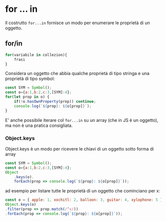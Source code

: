# for ... in

Il costrutto  `for...in` fornisce un modo per enumerare le proprietà di un oggetto. 


## for/in
```javascript
for(variabile in collezion){
    frasi
}
```

Considera un oggetto che abbia qualche proprietà di tipo stringa e una proprietà di tipo symbol:

```javascript
const SYM = Symbol();
const o={a:1,b:2,c:3,[SYM]:4};
for(let prop in o) { 
    if(!o.hasOwnProperty(prop)) continue; 
    console.log(`${prop}: ${o[prop]}`);
}
```

E' anche possibile iterare col  `for...in` su un array (che in JS è un oggetto), ma non è una pratica consigliata.

### Object.keys

Object.keys è un modo per ricevere le chiavi di un oggetto sotto forma di array 

```javascript
const SYM = Symbol();
const o={a:1,b:2,c:3,[SYM]:4}; 
Object
    .keys(o).
    forEach(prop => console.log(`${prop}: ${o[prop]}`));
```

ad esempio per listare tutte le proprietà di un oggetto che cominciano per x:

```javascript
const o = { apple: 1, xochitl: 2, balloon: 3, guitar: 4, xylophone: 5 };
Object.keys(o)
.filter(prop => prop.match(/^x/))
.forEach(prop => console.log(`${prop}: ${o[prop]}`));
```